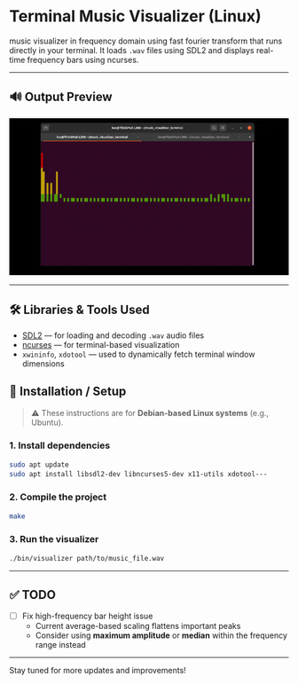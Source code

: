 # Terminal Music Visualizer (Linux)

music visualizer in frequency domain using fast fourier transform that runs directly in your terminal. It loads `.wav` files using SDL2 and displays real-time frequency bars using ncurses.

---
## 🔊 Output Preview

![Visualizer Preview](output_preview.gif)

---

## 🛠 Libraries & Tools Used

- [SDL2](https://www.libsdl.org/) — for loading and decoding `.wav` audio files  
- [ncurses](https://invisible-island.net/ncurses/) — for terminal-based visualization  
- `xwininfo`, `xdotool` — used to dynamically fetch terminal window dimensions

## 🧰 Installation / Setup

> ⚠️ These instructions are for **Debian-based Linux systems** (e.g., Ubuntu).

### 1. Install dependencies
```bash
sudo apt update
sudo apt install libsdl2-dev libncurses5-dev x11-utils xdotool---
```
### 2. Compile the project
```bash
make
```
### 3. Run the visualizer
```bash
./bin/visualizer path/to/music_file.wav
```
---

## ✅ TODO

- [ ] Fix high-frequency bar height issue  
   - Current average-based scaling flattens important peaks  
   - Consider using **maximum amplitude** or **median** within the frequency range instead  

---

Stay tuned for more updates and improvements!

